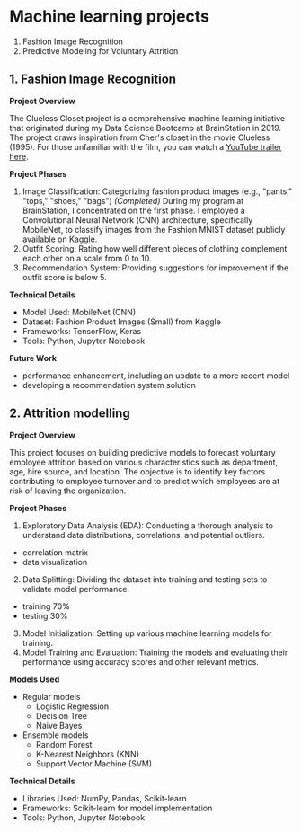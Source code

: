 # Machine learning projects

1. Fashion Image Recognition
2. Predictive Modeling for Voluntary Attrition

## 1. Fashion Image Recognition
**Project Overview**

The Clueless Closet project is a comprehensive machine learning initiative that originated during my Data Science Bootcamp at BrainStation in 2019. The project draws inspiration from Cher's closet in the movie Clueless (1995). For those unfamiliar with the film, you can watch a [YouTube trailer here](https://www.youtube.com/watch?v=XNDubWJU0aU).

**Project Phases**

1. Image Classification: Categorizing fashion product images (e.g., "pants," "tops," "shoes," "bags") *(Completed)*
During my program at BrainStation, I concentrated on the first phase. I employed a Convolutional Neural Network (CNN) architecture, specifically MobileNet, to classify images from the Fashion MNIST dataset publicly available on Kaggle.
2. Outfit Scoring: Rating how well different pieces of clothing complement each other on a scale from 0 to 10.
3. Recommendation System: Providing suggestions for improvement if the outfit score is below 5.

**Technical Details**
- Model Used: MobileNet (CNN)
- Dataset: Fashion Product Images (Small) from Kaggle
- Frameworks: TensorFlow, Keras
- Tools: Python, Jupyter Notebook

**Future Work**
- performance enhancement, including an update to a more recent model
- developing a recommendation system solution

## 2. Attrition modelling

**Project Overview**

This project focuses on building predictive models to forecast voluntary employee attrition based on various characteristics such as department, age, hire source, and location. The objective is to identify key factors contributing to employee turnover and to predict which employees are at risk of leaving the organization.

**Project Phases**

1. Exploratory Data Analysis (EDA): Conducting a thorough analysis to understand data distributions, correlations, and potential outliers.
  - correlation matrix
  - data visualization
2. Data Splitting: Dividing the dataset into training and testing sets to validate model performance.
  - training 70%
  - testing 30%
3. Model Initialization: Setting up various machine learning models for training.
4. Model Training and Evaluation: Training the models and evaluating their performance using accuracy scores and other relevant metrics.

**Models Used**

- Regular models
  - Logistic Regression
  - Decision Tree
  - Naive Bayes
- Ensemble models
  - Random Forest
  - K-Nearest Neighbors (KNN)
  - Support Vector Machine (SVM)

**Technical Details**

- Libraries Used: NumPy, Pandas, Scikit-learn
- Frameworks: Scikit-learn for model implementation
- Tools: Python, Jupyter Notebook
